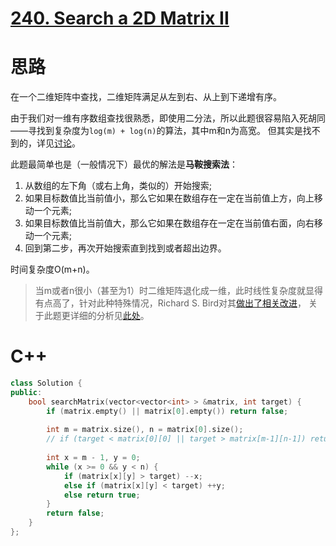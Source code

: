 # [240. Search a 2D Matrix II](https://leetcode.com/problems/search-a-2d-matrix-ii/)

# 思路
在一个二维矩阵中查找，二维矩阵满足从左到右、从上到下递增有序。

由于我们对一维有序数组查找很熟悉，即使用二分法，所以此题很容易陷入死胡同——寻找到复杂度为`log(m) + log(n)`的算法，其中m和n为高宽。
但其实是找不到的，详见[讨论](https://leetcode.com/problems/search-a-2d-matrix-ii/discuss/66154/Is-there's-a-O(log(m)%2Blog(n))-solution-I-know-O(n%2Bm)-and-O(m*log(n)))。

此题最简单也是（一般情况下）最优的解法是**马鞍搜索法**：
1. 从数组的左下角（或右上角，类似的）开始搜索;
2. 如果目标数值比当前值小，那么它如果在数组存在一定在当前值上方，向上移动一个元素;
3. 如果目标数值比当前值大，那么它如果在数组存在一定在当前值右面，向右移动一个元素;
4. 回到第二步，再次开始搜索直到找到或者超出边界。

时间复杂度O(m+n)。

> 当m或者n很小（甚至为1）时二维矩阵退化成一维，此时线性复杂度就显得有点高了，针对此种特殊情况，Richard S. Bird对其[做出了相关改进](http://www.cs.ox.ac.uk/publications/publication2664-abstract.html)，
关于此题更详细的分析见[此处](https://stackoverflow.com/questions/2457792/how-do-i-search-for-a-number-in-a-2d-array-sorted-left-to-right-and-top-to-botto/2458113#2458113)。

# C++
``` C++
class Solution {
public:
    bool searchMatrix(vector<vector<int> > &matrix, int target) {
        if (matrix.empty() || matrix[0].empty()) return false;
        
        int m = matrix.size(), n = matrix[0].size();
        // if (target < matrix[0][0] || target > matrix[m-1][n-1]) return false;
        
        int x = m - 1, y = 0;
        while (x >= 0 && y < n) {
            if (matrix[x][y] > target) --x;
            else if (matrix[x][y] < target) ++y;
            else return true;
        }
        return false;
    }
};
```
